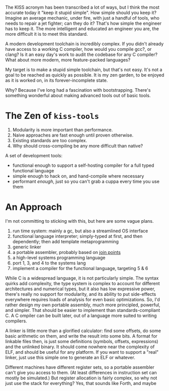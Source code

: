 The KISS acronym has been transcribed a lot of ways,
  but I think the most accurate today it "keep it stupid simple".
How simple should you keep it?
Imagine an average mechanic, under fire, with just a handful of tools, who needs to repair a jet fighter; can they do it?
That's how simple the engineer has to keep it.
The more intelligent and educated an engineer you are, the more difficult it is to meet this standard.

A modern development toolchain is incredibly complex.
If you didn't already have access to a working C compiler, how would you compile gcc?, or clang?
Is it an easy day's work to audit the codebase for any C compiler?
What about more modern, more feature-packed languages?

My target is to make a stupid simple toolchain, but that's not easy.
It's not a goal to be reached as quickly as possible.
It is my zen garden, to be enjoyed as it is worked on, in its forever-incomplete state.

Why?
Because I've long had a fascination with bootstrapping.
There's something wonderful about making advanced tools out of basic tools.

# The Zen of `kiss-tools`

1. Modularity is more important than performance.
2. Naive approaches are fast enough until proven otherwise.
3. Existing standards are too complex.
4. Why should cross-compiling be any more difficult than native?

A set of development tools:
- functional enough to support a self-hosting compiler for a full typed functional language
- simple enough to hack on, and hand-compile where necessary
- performant _enough_, just so you can't grab a cuppa every time you use them

# An Approach

I'm not committing to sticking with this, but here are some vague plans.

1. run time system: mainly a gc, but also a streamlined OS interface
2. functional language interpreter; simply-typed at first, and then dependently; then add template metaprogramming
3. generic linker
4. a portable assembler, probably based on [join points](https://www.microsoft.com/en-us/research/wp-content/uploads/2016/11/join-points-pldi17.pdf)
5. a high-level systems programming language
6. port 1, 3, and 4 to the systems lang
7. implement a compiler for the functional language, targeting 5 & 6

While C is a widespread language, it is not particularly simple.
The syntax quirks add complexity,
  the type system is complex to account for different architectures and numerical types,
  but it also has low expressive power,
  there's really no support for modularity,
  and its ability to put side-effects everywhere requires loads of analysis for even basic optimizations.
So, I'd rather design my own portable assembly, much more principled, powerful, and simpler.
That should be easier to implement than standards-compliant C.
A C ompiler can be built later, out of a language more suited to writing compilers.

A linker is little more than a glorified calculator:
  find some offsets, do some basic arithmetic on them, and write the result into some bits.
A format for linkable files then, is just some definitions (symbols, offsets, expressions) and the unlinked binary.
It should come nowhere near the complexity of ELF, and should be useful for any platform.
If you want to support a "real" linker, just use this simple one to generate an ELF or whatever.

Different machines have different register sets, so a portable assembler can't give you access to them.
(At least differences in instruction set can mostly be simulated.)
But register allocation is fairly complex, so why not just use the stack for everything?
Yes, that sounds like Forth, and maybe 
